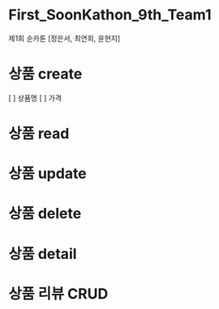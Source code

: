 # First_SoonKathon_9th_Team1
제1회 순카톤 [정은서, 최연희, 윤현지]


# 상품 create
[ ] 상품명
[ ] 가격
# 상품 read

# 상품 update

# 상품 delete

# 상품 detail

# 상품 리뷰 CRUD
